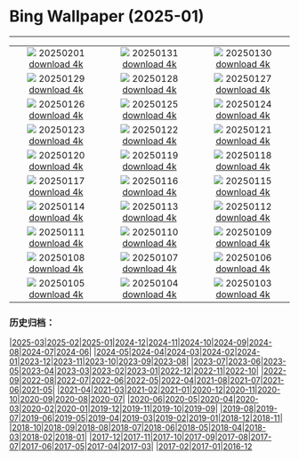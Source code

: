 # Bing Wallpaper (2025-01)
**************
| | | |
|:-:|:-:|:-:|
| ![](https://www.bing.com/th?id=OHR.PlainsZebra_FR-CA6166027619_1920x1080.jpg) 20250201 [download 4k](https://www.bing.com/th?id=OHR.PlainsZebra_FR-CA6166027619_UHD.jpg) | ![](https://www.bing.com/th?id=OHR.BoatShowVan_FR-CA0337074319_1920x1080.jpg) 20250131 [download 4k](https://www.bing.com/th?id=OHR.BoatShowVan_FR-CA0337074319_UHD.jpg) | ![](https://www.bing.com/th?id=OHR.LunarDragon_FR-CA9234329279_1920x1080.jpg) 20250130 [download 4k](https://www.bing.com/th?id=OHR.LunarDragon_FR-CA9234329279_UHD.jpg) |
| ![](https://www.bing.com/th?id=OHR.FlyingOwl_FR-CA9086625004_1920x1080.jpg) 20250129 [download 4k](https://www.bing.com/th?id=OHR.FlyingOwl_FR-CA9086625004_UHD.jpg) | ![](https://www.bing.com/th?id=OHR.CanyonSnow_FR-CA8930856554_1920x1080.jpg) 20250128 [download 4k](https://www.bing.com/th?id=OHR.CanyonSnow_FR-CA8930856554_UHD.jpg) | ![](https://www.bing.com/th?id=OHR.FrostedBeech_FR-CA8663595738_1920x1080.jpg) 20250127 [download 4k](https://www.bing.com/th?id=OHR.FrostedBeech_FR-CA8663595738_UHD.jpg) |
| ![](https://www.bing.com/th?id=OHR.PortoSunset_FR-CA8246410939_1920x1080.jpg) 20250126 [download 4k](https://www.bing.com/th?id=OHR.PortoSunset_FR-CA8246410939_UHD.jpg) | ![](https://www.bing.com/th?id=OHR.IcelandGeyser_FR-CA8164450943_1920x1080.jpg) 20250125 [download 4k](https://www.bing.com/th?id=OHR.IcelandGeyser_FR-CA8164450943_UHD.jpg) | ![](https://www.bing.com/th?id=OHR.DeerValley_FR-CA1426119767_1920x1080.jpg) 20250124 [download 4k](https://www.bing.com/th?id=OHR.DeerValley_FR-CA1426119767_UHD.jpg) |
| ![](https://www.bing.com/th?id=OHR.PetraMonastery_FR-CA4480470167_1920x1080.jpg) 20250123 [download 4k](https://www.bing.com/th?id=OHR.PetraMonastery_FR-CA4480470167_UHD.jpg) | ![](https://www.bing.com/th?id=OHR.DutchSquirrel_FR-CA4252766314_1920x1080.jpg) 20250122 [download 4k](https://www.bing.com/th?id=OHR.DutchSquirrel_FR-CA4252766314_UHD.jpg) | ![](https://www.bing.com/th?id=OHR.MuseumCourt_FR-CA4038187736_1920x1080.jpg) 20250121 [download 4k](https://www.bing.com/th?id=OHR.MuseumCourt_FR-CA4038187736_UHD.jpg) |
| ![](https://www.bing.com/th?id=OHR.NeptunesGrotto_FR-CA3779857016_1920x1080.jpg) 20250120 [download 4k](https://www.bing.com/th?id=OHR.NeptunesGrotto_FR-CA3779857016_UHD.jpg) | ![](https://www.bing.com/th?id=OHR.WhiteSandsNP_FR-CA3487939453_1920x1080.jpg) 20250119 [download 4k](https://www.bing.com/th?id=OHR.WhiteSandsNP_FR-CA3487939453_UHD.jpg) | ![](https://www.bing.com/th?id=OHR.PelicanPortrait_FR-CA3168945368_1920x1080.jpg) 20250118 [download 4k](https://www.bing.com/th?id=OHR.PelicanPortrait_FR-CA3168945368_UHD.jpg) |
| ![](https://www.bing.com/th?id=OHR.PinnaclesPeaks_FR-CA7605169726_1920x1080.jpg) 20250117 [download 4k](https://www.bing.com/th?id=OHR.PinnaclesPeaks_FR-CA7605169726_UHD.jpg) | ![](https://www.bing.com/th?id=OHR.FrozenLakeSuperior_FR-CA1047293623_1920x1080.jpg) 20250116 [download 4k](https://www.bing.com/th?id=OHR.FrozenLakeSuperior_FR-CA1047293623_UHD.jpg) | ![](https://www.bing.com/th?id=OHR.CadizSpain_FR-CA2371424829_1920x1080.jpg) 20250115 [download 4k](https://www.bing.com/th?id=OHR.CadizSpain_FR-CA2371424829_UHD.jpg) |
| ![](https://www.bing.com/th?id=OHR.CoastalWales_FR-CA2076537409_1920x1080.jpg) 20250114 [download 4k](https://www.bing.com/th?id=OHR.CoastalWales_FR-CA2076537409_UHD.jpg) | ![](https://www.bing.com/th?id=OHR.CrescentTail_FR-CA1872106875_1920x1080.jpg) 20250113 [download 4k](https://www.bing.com/th?id=OHR.CrescentTail_FR-CA1872106875_UHD.jpg) | ![](https://www.bing.com/th?id=OHR.MeknesMorocco_FR-CA1624434417_1920x1080.jpg) 20250112 [download 4k](https://www.bing.com/th?id=OHR.MeknesMorocco_FR-CA1624434417_UHD.jpg) |
| ![](https://www.bing.com/th?id=OHR.BubbleLake_FR-CA9239282306_1920x1080.jpg) 20250111 [download 4k](https://www.bing.com/th?id=OHR.BubbleLake_FR-CA9239282306_UHD.jpg) | ![](https://www.bing.com/th?id=OHR.NamibiaDunes_FR-CA6566666687_1920x1080.jpg) 20250110 [download 4k](https://www.bing.com/th?id=OHR.NamibiaDunes_FR-CA6566666687_UHD.jpg) | ![](https://www.bing.com/th?id=OHR.GreatWallStairs_FR-CA6576775955_1920x1080.jpg) 20250109 [download 4k](https://www.bing.com/th?id=OHR.GreatWallStairs_FR-CA6576775955_UHD.jpg) |
| ![](https://www.bing.com/th?id=OHR.BouldersNZ_FR-CA6332854398_1920x1080.jpg) 20250108 [download 4k](https://www.bing.com/th?id=OHR.BouldersNZ_FR-CA6332854398_UHD.jpg) | ![](https://www.bing.com/th?id=OHR.RavennaBasilica_FR-CA6339830538_1920x1080.jpg) 20250107 [download 4k](https://www.bing.com/th?id=OHR.RavennaBasilica_FR-CA6339830538_UHD.jpg) | ![](https://www.bing.com/th?id=OHR.PlumParakeet_FR-CA9102129073_1920x1080.jpg) 20250106 [download 4k](https://www.bing.com/th?id=OHR.PlumParakeet_FR-CA9102129073_UHD.jpg) |
| ![](https://www.bing.com/th?id=OHR.VietnamFalls_FR-CA8861500399_1920x1080.jpg) 20250105 [download 4k](https://www.bing.com/th?id=OHR.VietnamFalls_FR-CA8861500399_UHD.jpg) | ![](https://www.bing.com/th?id=OHR.TolkienOxford_FR-CA8637685822_1920x1080.jpg) 20250104 [download 4k](https://www.bing.com/th?id=OHR.TolkienOxford_FR-CA8637685822_UHD.jpg) | ![](https://www.bing.com/th?id=OHR.ArdezSwitzerland_FR-CA8314617577_1920x1080.jpg) 20250103 [download 4k](https://www.bing.com/th?id=OHR.ArdezSwitzerland_FR-CA8314617577_UHD.jpg) |

### 历史归档：

|[2025-03](/../2025-03/2025-03.md)|[2025-02](/../2025-02/2025-02.md)|[2025-01](/2025-01.md)|[2024-12](/../2024-12/2024-12.md)|[2024-11](/../2024-11/2024-11.md)|[2024-10](/../2024-10/2024-10.md)|[2024-09](/../2024-09/2024-09.md)|[2024-08](/../2024-08/2024-08.md)|[2024-07](/../2024-07/2024-07.md)|[2024-06](/../2024-06/2024-06.md)|
|[2024-05](/../2024-05/2024-05.md)|[2024-04](/../2024-04/2024-04.md)|[2024-03](/../2024-03/2024-03.md)|[2024-02](/../2024-02/2024-02.md)|[2024-01](/../2024-01/2024-01.md)|[2023-12](/../2023-12/2023-12.md)|[2023-11](/../2023-11/2023-11.md)|[2023-10](/../2023-10/2023-10.md)|[2023-09](/../2023-09/2023-09.md)|[2023-08](/../2023-08/2023-08.md)|
|[2023-07](/../2023-07/2023-07.md)|[2023-06](/../2023-06/2023-06.md)|[2023-05](/../2023-05/2023-05.md)|[2023-04](/../2023-04/2023-04.md)|[2023-03](/../2023-03/2023-03.md)|[2023-02](/../2023-02/2023-02.md)|[2023-01](/../2023-01/2023-01.md)|[2022-12](/../2022-12/2022-12.md)|[2022-11](/../2022-11/2022-11.md)|[2022-10](/../2022-10/2022-10.md)|
|[2022-09](/../2022-09/2022-09.md)|[2022-08](/../2022-08/2022-08.md)|[2022-07](/../2022-07/2022-07.md)|[2022-06](/../2022-06/2022-06.md)|[2022-05](/../2022-05/2022-05.md)|[2022-04](/../2022-04/2022-04.md)|[2021-08](/../2021-08/2021-08.md)|[2021-07](/../2021-07/2021-07.md)|[2021-06](/../2021-06/2021-06.md)|[2021-05](/../2021-05/2021-05.md)|
|[2021-04](/../2021-04/2021-04.md)|[2021-03](/../2021-03/2021-03.md)|[2021-02](/../2021-02/2021-02.md)|[2021-01](/../2021-01/2021-01.md)|[2020-12](/../2020-12/2020-12.md)|[2020-11](/../2020-11/2020-11.md)|[2020-10](/../2020-10/2020-10.md)|[2020-09](/../2020-09/2020-09.md)|[2020-08](/../2020-08/2020-08.md)|[2020-07](/../2020-07/2020-07.md)|
|[2020-06](/../2020-06/2020-06.md)|[2020-05](/../2020-05/2020-05.md)|[2020-04](/../2020-04/2020-04.md)|[2020-03](/../2020-03/2020-03.md)|[2020-02](/../2020-02/2020-02.md)|[2020-01](/../2020-01/2020-01.md)|[2019-12](/../2019-12/2019-12.md)|[2019-11](/../2019-11/2019-11.md)|[2019-10](/../2019-10/2019-10.md)|[2019-09](/../2019-09/2019-09.md)|
|[2019-08](/../2019-08/2019-08.md)|[2019-07](/../2019-07/2019-07.md)|[2019-06](/../2019-06/2019-06.md)|[2019-05](/../2019-05/2019-05.md)|[2019-04](/../2019-04/2019-04.md)|[2019-03](/../2019-03/2019-03.md)|[2019-02](/../2019-02/2019-02.md)|[2019-01](/../2019-01/2019-01.md)|[2018-12](/../2018-12/2018-12.md)|[2018-11](/../2018-11/2018-11.md)|
|[2018-10](/../2018-10/2018-10.md)|[2018-09](/../2018-09/2018-09.md)|[2018-08](/../2018-08/2018-08.md)|[2018-07](/../2018-07/2018-07.md)|[2018-06](/../2018-06/2018-06.md)|[2018-05](/../2018-05/2018-05.md)|[2018-04](/../2018-04/2018-04.md)|[2018-03](/../2018-03/2018-03.md)|[2018-02](/../2018-02/2018-02.md)|[2018-01](/../2018-01/2018-01.md)|
|[2017-12](/../2017-12/2017-12.md)|[2017-11](/../2017-11/2017-11.md)|[2017-10](/../2017-10/2017-10.md)|[2017-09](/../2017-09/2017-09.md)|[2017-08](/../2017-08/2017-08.md)|[2017-07](/../2017-07/2017-07.md)|[2017-06](/../2017-06/2017-06.md)|[2017-05](/../2017-05/2017-05.md)|[2017-04](/../2017-04/2017-04.md)|[2017-03](/../2017-03/2017-03.md)|
|[2017-02](/../2017-02/2017-02.md)|[2017-01](/../2017-01/2017-01.md)|[2016-12](/../2016-12/2016-12.md)